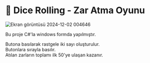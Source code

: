 <h1>🎲 Dice Rolling - Zar Atma Oyunu</h1>
 
![Ekran görüntüsü 2024-12-02 004646](https://github.com/user-attachments/assets/c1c9f6cd-83ea-4c16-8612-055ada81b9e1)

<p>Bu proje C#'la windows formda yapılmıştır.</p>
<p>Butona basılarak rastgele iki sayı oluşturulur.<br>Butonlara sırayla basılır.<br>Atılan zarların toplamı ilk 50'ye ulaşan kazanır.</p>
